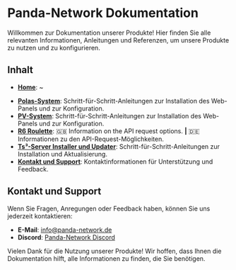 # Panda-Network Dokumentation

Willkommen zur Dokumentation unserer Produkte! Hier finden Sie alle relevanten Informationen, Anleitungen und Referenzen, um unsere Produkte zu nutzen und zu konfigurieren.

## Inhalt

- **[Home](#panda-network-dokumentation)**: ~
<!-- - **[Home](#panda-network-dokumentation)**: Grundlegende Informationen über das Projekt und unsere Ziele. -->
- **[Polas-System](site/polas/polas.md)**: Schritt-für-Schritt-Anleitungen zur Installation des Web-Panels und zur Konfiguration.
- **[PV-System](site/pvs/pvs.md)**: Schritt-für-Schritt-Anleitungen zur Installation des Web-Panels und zur Konfiguration.
- **[R6 Roulette](site/r6roulette.md)**: 🇬🇧 Information on the API request options. **|** 🇩🇪 Informationen zu den API-Request-Möglichkeiten.
- **[Ts³-Server Installer und Updater](site/tsup.md)**: Schritt-für-Schritt-Anleitungen zur Installation und Aktualisierung.
- **[Kontakt und Support](#kontakt-und-support)**: Kontaktinformationen für Unterstützung und Feedback.

## Kontakt und Support

Wenn Sie Fragen, Anregungen oder Feedback haben, können Sie uns jederzeit kontaktieren:

- **E-Mail**: [info@panda-network.de](mailto:info@panda-network.de)
- **Discord**: [Panda-Network Discord](https://pnnet.dev/discord)

Vielen Dank für die Nutzung unserer Produkte! Wir hoffen, dass Ihnen die Dokumentation hilft, alle Informationen zu finden, die Sie benötigen.
